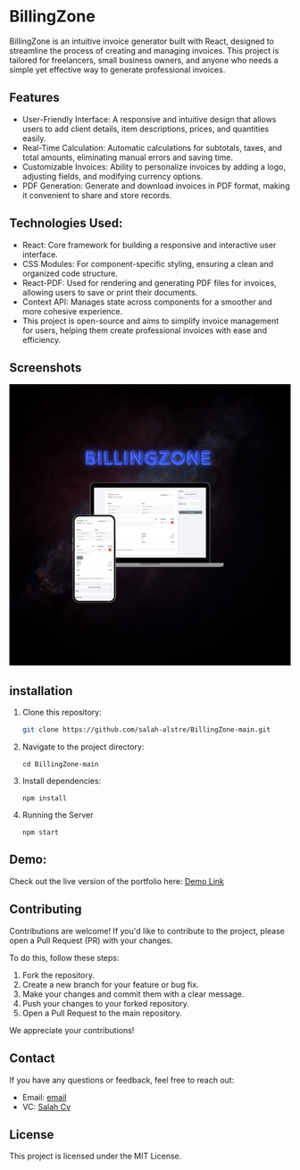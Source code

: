 # BillingZone
BillingZone is an intuitive invoice generator built with React, designed to streamline the process of 
creating and managing invoices. This project is tailored for freelancers, small business owners, and
anyone who needs a simple yet effective way to generate professional invoices.


## Features
- User-Friendly Interface: A responsive and intuitive design that allows users to add client details, item descriptions, prices, and quantities easily.
- Real-Time Calculation: Automatic calculations for subtotals, taxes, and total amounts, eliminating manual errors and saving time.
- Customizable Invoices: Ability to personalize invoices by adding a logo, adjusting fields, and modifying currency options.
- PDF Generation: Generate and download invoices in PDF format, making it convenient to share and store records.


## Technologies Used:
- React: Core framework for building a responsive and interactive user interface.
- CSS Modules: For component-specific styling, ensuring a clean and organized code structure.
- React-PDF: Used for rendering and generating PDF files for invoices, allowing users to save or print their documents.
- Context API: Manages state across components for a smoother and more cohesive experience.
- This project is open-source and aims to simplify invoice management for users, helping them create professional invoices with ease and efficiency.



## Screenshots
![Image](https://github.com/salah-alstre/BillingZone-main/blob/main/public/Billing.jpg)

## installation

1. Clone this repository:
   ```bash
   git clone https://github.com/salah-alstre/BillingZone-main.git

2. Navigate to the project directory:

       cd BillingZone-main

4. Install dependencies:

       npm install

5. Running the Server


       npm start 

## Demo:
Check out the live version of the portfolio here: [Demo Link](https://devr-profile.vercel.app/)


## Contributing

Contributions are welcome! If you'd like to contribute to the project, please open a Pull Request (PR) with your changes. 

To do this, follow these steps:

1. Fork the repository.
2. Create a new branch for your feature or bug fix.
3. Make your changes and commit them with a clear message.
4. Push your changes to your forked repository.
5. Open a Pull Request to the main repository.

We appreciate your contributions!



## Contact
If you have any questions or feedback, feel free to reach out:

- Email: [email](mailto:error.salah59@gmail.com)
- VC:    [ Salah Cv ](https://salahcv.site/)

## License
This project is licensed under the MIT License.
